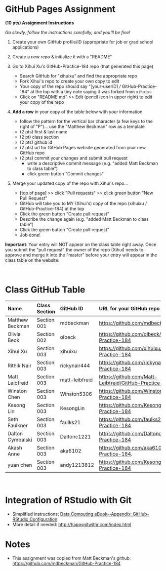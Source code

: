 
# GitHub Pages Assignment

**(10 pts) Assignment Instructions**

*Go slowly, follow the instructions carefully, and you'll be fine!*

1. Create your own GitHub profile/ID (appropriate for job or grad school applications)  
2. Create a new repo & initialize it with a "README" 
3. Go to Xihui Xu's GitHub-Practice-184 repo (that generated this page)  
    - Search GitHub for "xihuixu" and find the appropriate repo
    - Fork Xihui's repo to create your own copy to edit
    - Your copy of the repo should say "[your-userID] / GitHub-Practice-184" at the top with a tiny note saying it was forked from `xihuixu`
    - Click on "README.md" >> Edit (pencil icon in upper right) to edit your copy of the repo
4. **Add a row** in your copy of the table below with your information 
    - follow the pattern for the vertical bar character (a few keys to the right of "P")... use the "Matthew Beckman" row as a template
    - (2 pts) first & last name  
    - (2 pt)  class section
    - (2 pts) github id  
    - (2 pts) url for GitHub Pages website generated from your new GitHub repo
    - (2 pts) commit your changes and submit pull request
        - write a descriptive commit message (e.g. "added Matt Beckman to class table")
        - click green button "Commit changes"

5. Merge your updated copy of the repo with Xihui's repo...
    - [top of page] >> click "Pull requests" >> click green button "New Pull Request"
    - GitHub will take you to MY (Xihui's) copy of the repo (xihuixu / GitHub-Practice-184) at the top
    - Click the green button "Create pull request"
    - Describe the change again (e.g. "added Matt Beckman to class table")
    - Click the green button "Create pull request"
    - Job done!
 
**Important**: Your entry will NOT appear on the class table right away.  Once you submit the "pull request" the owner of the repo (Xihui) needs to approve and merge it into the "master" before your entry will appear in the class table on the website. 

<br>


# Class GitHub Table 

| Name                    | Class Section     | GitHub ID            | URL for your GitHub repo                                 |  
|:------------------------|:------------------|:---------------------|:---------------------------------------------------------|  
| Matthew Beckman         | Section 001       | mdbeckman            | https://github.com/mdbeckman/dcData                      |  
| Olivia Beck             | Section 002       | olbeck               | https://github.com/olbeck/GitHub-Practice-184            |  
| Xihui Xu                | Section 003       | xihuixu              | https://github.com/xihuixu/GitHub-Practice-184           |      
| Rithik Nair             | Section 003       | rickynair444         | https://github.com/rickynair444/GitHub-Practice-184      |
| Matt Leibfreid          | Section 003       | matt-leibfreid       | https://github.com/Matt-Leibfreid/GitHub-Practice-184    |
| Winston Chen            | Section 003       | Winston5306          | https://github.com/Winston5306/GitHub-Practice-184       |
| Kesong Lin              | Section 003       | KesongLin            | https://github.com/KesongLin/GitHub-Practice-184         |
| Seth Faulkner           | Section 003       | faulks21             | https://github.com/faulks21/GitHub-Practice-184          |
| Dalton Cymbalski        | Section 003       | Daltonc1221          | https://github.com/Daltonc1221/Github-Practice-184       |
| Akash Anne              | Section 003       | aka6102              | https://github.com/aka6102/GitHub-Practice-184.          |
| yuan chen               | Section 003       | andy1213812          | https://github.com/KesongLin/GitHub-Practice-184         |






<br>

# Integration of RStudio with Git

- Simplified instructions: [Data Computing eBook--Appendix: GitHub-RStudio Configuration](https://dtkaplan.github.io/DataComputingEbook/appendix-github-rstudio-configuration.html#appendix-github-rstudio-configuration)  
- More detail if needed: <http://happygitwithr.com/index.html>

# Notes

- This assignment was copied from Matt Beckman's github: https://github.com/mdbeckman/GitHub-Practice-184

